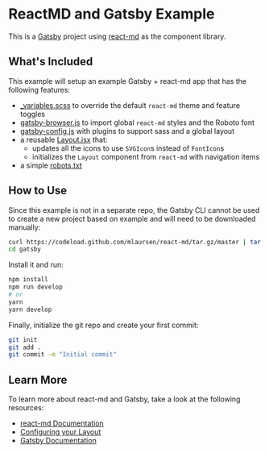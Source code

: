 # ReactMD and Gatsby Example

This is a [Gatsby](https://www.gatsbyjs.org/) project using
[react-md](https://react-md.dev) as the component library.

## What's Included

This example will setup an example Gatsby + react-md app that has the following
features:

- [\_variables.scss](./src/styles/_variables.scss) to override the default
  `react-md` theme and feature toggles
- [gatsby-browser.js](./gatsby-browser.js) to import global `react-md` styles
  and the Roboto font
- [gatsby-config.js](./gatsby-config.js) with plugins to support sass and a
  global layout
- a reusable [Layout.jsx](./src/components/Layout/Layout.jsx) that:
  - updates all the icons to use `SVGIcon`s instead of `FontIcon`s
  - initializes the `Layout` component from `react-md` with navigation items
- a simple [robots.txt](./static/robots.txt)

## How to Use

Since this example is not in a separate repo, the Gatsby CLI cannot be used to create a new project
based on example and will need to be downloaded manually:

```bash
curl https://codeload.github.com/mlaursen/react-md/tar.gz/master | tar -xz --strip=2 react-md-master/examples/gatsby
cd gatsby
```

Install it and run:

```sh
npm install
npm run develop
# or
yarn
yarn develop
```

Finally, initialize the git repo and create your first commit:

```sh
git init
git add .
git commit -m "Initial commit"
```

## Learn More

To learn more about react-md and Gatsby, take a look at the following resources:

- [react-md Documentation](https://react-md.dev)
- [Configuring your Layout](https://react-md.dev/guides/configuring-your-layout)
- [Gatsby Documentation](https://www.gatsbyjs.org/docs/)
